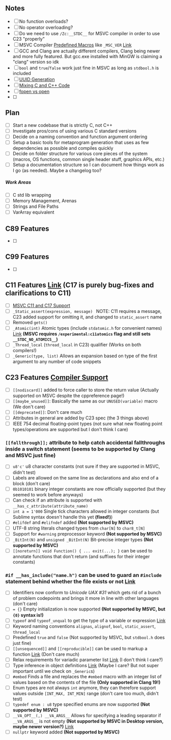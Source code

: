 ## Notes
- [ ] No function overloads?
- [ ] No operator overloading?
- [ ] Do we need to use `/Zc:__STDC__` for MSVC compiler in order to use C23 "properly"
- [ ] MSVC Compiler [Predefined Macros](http://msdn.microsoft.com/en-us/library/b0084kay.aspx) like `_MSC_VER` [Link](https://sourceforge.net/p/predef/wiki/Compilers/#microsoft-visual-c) 
- [ ] GCC and Clang are actually different compilers, Clang being newer and more fully featured. But gcc.exe installed with MinGW is claiming a "clang" version so idk
- [ ] `bool` and `true`/`false` work just fine in MSVC as long as `stdbool.h` is included
- [ ] [UUID Generation](http://graemehill.ca/minimalist-cross-platform-uuid-guid-generation-in-c++/)
- [ ] [Mixing C and C++ Code](https://isocpp.org/wiki/faq/mixing-c-and-cpp)
- [ ] [fopen vs open](https://www.delftstack.com/howto/c/open-vs-fopen-in-c/)
- [ ] 
## Plan
- [ ] Start a new codebase that is strictly C, not C++
- [ ] Investigate pros/cons of using various C standard versions
- [ ] Decide on a naming convention and function argument ordering
- [ ] Setup a basic tools for metaprogram generation that uses as few dependencies as possible and compiles quickly
- [ ] Decide on folder structure for various core pieces of the system (macros, OS functions, common single header stuff, graphics APIs, etc.)
- [ ] Setup a documentation structure so I can document how things work as I go (as needed). Maybe a changelog too?
##### Work Areas
- [ ] C std lib wrapping
- [ ] Memory Management, Arenas
- [ ] Strings and File Paths
- [ ] VarArray equivalent
## C89 Features
- [ ] 
## C99 Features
- [ ] 
## C11 Features [Link](https://en.cppreference.com/w/c/11) (C17 is purely bug-fixes and clarifications to C11)
- [ ] [MSVC C11 and C17 Support](https://devblogs.microsoft.com/cppblog/c11-and-c17-standard-support-arriving-in-msvc/)
- [ ] `_Static_assert(expression, message) ` NOTE: C11 requires a message, C23 added support for omitting it, and changed to `static_assert` name
- [ ] Removed `gets()`
- [ ] `_Atomic(int)` Atomic types (include `stdatomic.h` for convenient names) [Link](https://en.cppreference.com/w/c/language/atomic) **(MSVC requires `/experimental:c11atomics` flag and still sets `__STDC_NO_ATOMICS__`)**
- [ ] `_Thread_local` (`thread_local` in C23) qualifier (Works on both compilers!)
- [ ] `_Generic(type, list)` Allows an expansion based on type of the first argument to any number of code snippets
## C23 Features [Compiler Support](https://en.cppreference.com/w/c/compiler_support/23)
- [ ] `[[nodiscard]]` added to force caller to store the return value (Actually supported on MSVC despite the cppreference page!)
- [ ] `[[maybe_unused]]`: Basically the same as our `UNUSED(variable)` macro (We don't care)
- [ ] `[[deprecated]]`: Don't care much
- [ ] Attributes in general are added by C23 spec (the 3 things above)
- [ ] IEEE 754 decimal floating-point types (not sure what new floating point types/operations are supported but I don't think I care)
### `[[fallthrough]];` attribute to help catch accidental fallthroughs inside a switch statement (seems to be supported by Clang and MSVC just fine)
- [ ] `u8'c'` u8 character constants (not sure if they are supported in MSVC, didn't test)
- [ ] Labels are allowed on the same line as declarations and also end of a block (don't care)
- [ ] `0b1010101` binary integer constants are now officially supported (but they seemed to work before anyways)
- [ ] Can check if an attribute is supported with `__has_c_attribute(attribute_name)`
- [ ] `int a = 1'000` Single tick characters allowed in integer constants (but Sublime syntax doesn't handle this yet **(fixed!)**)
- [ ] `#elifdef` and `#elifndef` added **(Not supported by MSVC)**
- [ ] UTF-8 string literals changed types from `char[N]` to `char8_t[N]`
- [ ] Support for `#warning` preprocessor keyword **(Not supported by MSVC)**
- [ ] `_BitInt(N)` and `unsigned _BitInt(N)` Bit-precise integer types **(Not supported by MSVC)**
- [ ] `[[noreturn]] void Function() { ... exit(...); }` can be used to annotate functions that don't return (and suffixes for their integer constants)
### `#if __has_include("name.h")` can be used to guard an `#include` statement behind whether the file exists or not [Link](https://en.cppreference.com/w/c/preprocessor/include)
- [ ] Identifiers now conform to *Unicode UAX #31* which gets rid of a bunch of problem codepoints and brings it more in line with other languages (don't care)
- [ ] `= {}` Empty initialization is now supported **(Not supported by MSVC, but `{0}` syntax is!)**
- [ ] `typeof` and `typeof_unqual` to get the type of a variable or expression [Link](https://en.cppreference.com/w/c/language/typeof)
- [ ] Keyword naming conventions `alignas`, `alignof`, `bool`, `static_assert`, `thread_local`
- [ ] Predefined `true` and `false` (Not supported by MSVC, but `stdbool.h` does just fine)
- [ ] `[[unsequenced]]` and `[[reproducible]]` can be used to markup a function [Link](https://en.cppreference.com/w/c/language/attributes/unsequenced) (Don't care much)
- [ ] Relax requirements for variadic parameter list [Link](https://open-std.org/JTC1/SC22/WG14/www/docs/n2975.pdf) (I don't think I care?)
- [ ] Type inference in object definitions [Link](https://open-std.org/JTC1/SC22/WG14/www/docs/n3007.htm) (Maybe I care? But not super important until we check on `_Generic`s)
- [ ] `#embed` Finds a file and replaces the `#embed` macro with an integer list of values based on the contents of the file **(Only supported in Clang 19!)**
- [ ] Enum types are not always `int` anymore, they can therefore support values outside `[INT_MAX, INT_MIN]` range (don't care too much, didn't test)
- [ ] `typedef enum : u8` type specified enums are now supported **(Not supported by MSVC)**
- [ ] `__VA_OPT__(,) __VA_ARGS__` Allows for specifying a leading separator if `__VA_ARGS__` is not empty **(Not supported by MSVC in Desktop version, maybe newer version?)** [Link](https://en.cppreference.com/w/c/preprocessor/replace#Function-like_macros)
- [ ] `nullptr` keyword added **(Not supported by MSVC)**

